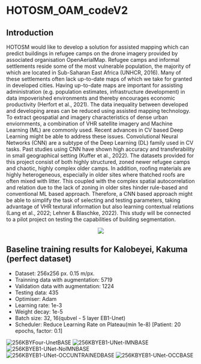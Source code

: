 # HOTOSM_OAM_codeV2

## Introduction
HOTOSM would like to develop a solution for assisted mapping which can predict buildings in refugee camps on the drone imagery provided by associated organisation OpenAerialMap. Refugee camps and informal settlements reside some of the most vulnerable population, the  majority of which are located in Sub-Saharan East Africa (UNHCR, 2016). Many of these  settlements often lack up-to-date maps of which we take for granted in developed cities. Having up-to-date maps are important for assisting administration (e.g. population estimates,  infrastructure development) in data impoverished environments and thereby encourages  economic productivity (Herfort et al., 2021). The data inequality between developed and  developing areas can be reduced using assisted mapping technology. To extract geospatial and imagery characteristics of dense urban enviornments, a combination of VHR satellite imagery and Machine Learning (ML) are commonly used. Recent advances in CV based Deep Learning might be able to address these issues. Convolutional Neural Networks (CNN) are a subtype of the Deep Learning (DL) family used in  CV tasks. Past studies using CNN have shown high accuracy and transferability in small  geographical setting (Kuffer et al., 2022). The datasets provided for this project consist of both highly structured, zoned newer refugee camps and chaotic, highly complex older camps. In  addition, roofing materials are highly heterogeneous, especially in older sites where thatched  roofs are often mixed with litter. This coupled with the complex spatial autocorrelation and  relation due to the lack of zoning in older sites hinder rule-based and conventional ML based  approach. Therefore, a CNN based approach might be able to simplify the task of selecting and  testing parameters, taking advantage of VHR textural information but also learning contextual  relations (Lang et al., 2022; Lehner & Blaschke, 2022). This study will be connected to a pilot project on testing the capabilities of building segmentation.

<p align="center">
  <img src="https://user-images.githubusercontent.com/36608720/165942666-2a05cde2-62be-4fad-b298-a8680b07122c.png" />
</p>
  
## Baseline training results for Kalobeyei, Kakuma (perfect dataset)
- Dataset: 256x256 px. 0.15 m/px.
- Trainning data with augmentation: 5719
- Validation data with augmentation: 1224
- Testing data: 435
- Optimiser: Adam
- Learning rate: 1e-3
- Weight decay: 1e-5
- Batch size: 32, 16(qubvel - 5 layer EB1-Unet)
- Scheduler: Reduce Learning Rate on Plateau(min 1e-8) [Patient: 20 epochs, factor: 0.1]

![256KBYFour-UnetBASE](https://user-images.githubusercontent.com/36608720/165932776-75ecdd33-7cb9-4660-8312-e8625a52c77b.png)
![256KBYEB1-UNet-IMNBASE](https://user-images.githubusercontent.com/36608720/165932767-15b04c02-3b3c-4d1f-8999-5408248abaab.png)
![256KBYEB1-UNet-NoIMNBASE](https://user-images.githubusercontent.com/36608720/165932771-60871747-23b4-46ac-83d6-a34626e52699.png)
![256KBYEB1-UNet-OCCUNTRAINEDBASE](https://user-images.githubusercontent.com/36608720/165932774-71b35a31-7b32-4026-a704-5a0f710e57f8.png)
![256KBYEB1-UNet-OCCBASE](https://user-images.githubusercontent.com/36608720/165932763-213326de-d973-45d3-89b3-8ce3b893fa49.png)
